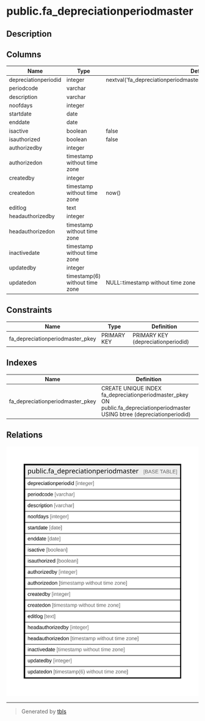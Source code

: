 # public.fa_depreciationperiodmaster

## Description

## Columns

| Name | Type | Default | Nullable | Children | Parents | Comment |
| ---- | ---- | ------- | -------- | -------- | ------- | ------- |
| depreciationperiodid | integer | nextval('fa_depreciationperiodmaster_depreciationperiodid_seq'::regclass) | false |  |  |  |
| periodcode | varchar |  | false |  |  |  |
| description | varchar |  | true |  |  |  |
| noofdays | integer |  | true |  |  |  |
| startdate | date |  | true |  |  |  |
| enddate | date |  | true |  |  |  |
| isactive | boolean | false | false |  |  |  |
| isauthorized | boolean | false | true |  |  |  |
| authorizedby | integer |  | true |  |  |  |
| authorizedon | timestamp without time zone |  | true |  |  |  |
| createdby | integer |  | true |  |  |  |
| createdon | timestamp without time zone | now() | true |  |  |  |
| editlog | text |  | true |  |  |  |
| headauthorizedby | integer |  | true |  |  |  |
| headauthorizedon | timestamp without time zone |  | true |  |  |  |
| inactivedate | timestamp without time zone |  | true |  |  |  |
| updatedby | integer |  | true |  |  |  |
| updatedon | timestamp(6) without time zone | NULL::timestamp without time zone | true |  |  |  |

## Constraints

| Name | Type | Definition |
| ---- | ---- | ---------- |
| fa_depreciationperiodmaster_pkey | PRIMARY KEY | PRIMARY KEY (depreciationperiodid) |

## Indexes

| Name | Definition |
| ---- | ---------- |
| fa_depreciationperiodmaster_pkey | CREATE UNIQUE INDEX fa_depreciationperiodmaster_pkey ON public.fa_depreciationperiodmaster USING btree (depreciationperiodid) |

## Relations

![er](public.fa_depreciationperiodmaster.svg)

---

> Generated by [tbls](https://github.com/k1LoW/tbls)
